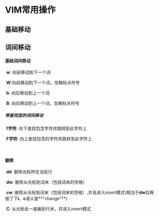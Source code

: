 # VIM常用操作

## 基础移动



## 词间移动

#### 基础词间移动

​	**w**: 向前移动到下一个词

​	**W**:向前移动到下一个词，忽略标点符号

​	**b**: 向后移动到上一个词

​	**B**: 向后移动到上一个词，忽略标点符号

##### 带查找型的词间移动

​	**f字符**: 向下查找包含字符并跳转到此字符上

​	**F字符**: 向上查找包含的字符并跳转至此字符上

​	





#### 删除

​	**dd**: 删除光标所在当前行

​	**dw**: 删除从光标到词末（包括词末的空格）

​	**cw**: 删除从光标到词末（包括词末的空格）,并且进入insert模式(相当于**dw**后再按了下**i**。**c**语义是**"change"**)

​	**C**: 从光标处一直删到行末，并进入insert模式

